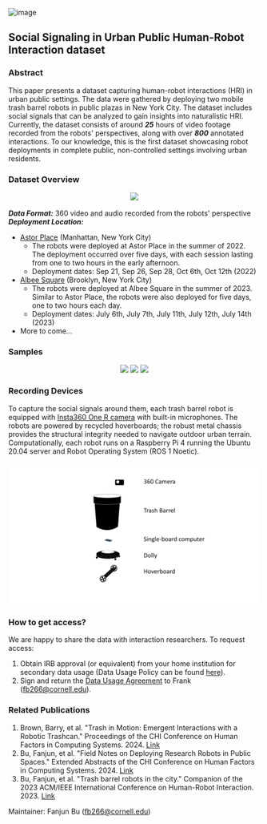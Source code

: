 ![image](https://github.com/FAR-Lab/SSUP-HRI/assets/20778137/ce9ee508-4a56-417d-8178-2241860686c8)

## Social Signaling in Urban Public Human-Robot Interaction dataset

### Abstract 
This paper presents a dataset capturing human-robot interactions (HRI) in urban public settings. The data were gathered by deploying two mobile trash barrel robots in public plazas in New York City. The dataset includes social signals that can be analyzed to gain insights into naturalistic HRI. Currently, the dataset consists of around ***25*** hours of video footage recorded from the robots' perspectives, along with over ***800*** annotated interactions. To our knowledge, this is the first dataset showcasing robot deployments in complete public, non-controlled settings involving urban residents.

### Dataset Overview
<p align="center">
<img src="./Images/interaction_gallery.gif" width="600"/>
</p>

***Data Format:*** 360 video and audio recorded from the robots' perspective
***Deployment Location:***
- [Astor Place](https://www.nyc.gov/site/cecm/permitting/astor-place-plaza.page)  (Manhattan, New York City)
  - The robots were deployed at Astor Place in the summer of 2022. The deployment occurred over five days, with each session lasting from one to two hours in the early afternoon.
  - Deployment dates: Sep 21, Sep 26, Sep 28, Oct 6th, Oct 12th (2022)
- [Albee Square](https://www.nyc.gov/site/cecm/permitting/albee-square.page) (Brooklyn, New York City)
  - The robots were deployed at Albee Square in the summer of 2023. Similar to Astor Place, the robots were also deployed for five days, one to two hours each day. 
  - Deployment dates: July 6th, July 7th, July 11th, July 12th, July 14th (2023)
- More to come...

### Samples
<p align="center">
<!-- <img src="./Images/demo_with_caption.gif" width="400"/> -->
<img src="./Images/kiss.gif" width="250"/>
<img src="./Images/10-12-clip19_1.gif" width="250"/>
<img src="./Images/middle_finger.gif" width="250"/>
</p>

### Recording Devices
To capture the social signals around them, each trash barrel robot is equipped with [Insta360 One R camera](https://www.insta360.com/product/insta360-oner_twin-edition) with built-in microphones. The robots are powered by recycled hoverboards; the robust metal chassis provides the structural integrity needed to navigate outdoor urban terrain. Computationally, each robot runs on a Raspberry Pi 4 running the Ubuntu 20.04 server and Robot Operating System (ROS 1 Noetic).
<p align="center">
<img src="./Images/trashbot-animation_1.gif" width="800"/>
</p>

### How to get access?
We are happy to share the data with interaction researchers. To request access:
1. Obtain IRB approval (or equivalent) from your home institution for secondary data usage (Data Usage Policy can be found [here](./SSUP-HRI%20Data%20Use%20Agreement.pdf)).
2. Sign and return the [Data Usage Agreement](./SSUP-HRI%20Data%20Use%20Agreement.pdf) to Frank (fb266@cornell.edu).

### Related Publications
1. Brown, Barry, et al. "Trash in Motion: Emergent Interactions with a Robotic Trashcan." Proceedings of the CHI Conference on Human Factors in Computing Systems. 2024. [Link](https://dl.acm.org/doi/full/10.1145/3613904.3642610)
2. Bu, Fanjun, et al. "Field Notes on Deploying Research Robots in Public Spaces." Extended Abstracts of the CHI Conference on Human Factors in Computing Systems. 2024. [Link](https://dl.acm.org/doi/full/10.1145/3613905.3651044)
3. Bu, Fanjun, et al. "Trash barrel robots in the city." Companion of the 2023 ACM/IEEE International Conference on Human-Robot Interaction. 2023. [Link](https://dl.acm.org/doi/abs/10.1145/3568294.3580206)

Maintainer: Fanjun Bu (fb266@cornell.edu)
